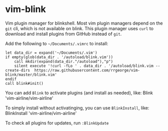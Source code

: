 # vim-blink
Vim plugin manager for blinkshell. 
Most vim plugin managers depend on the `git` cli, which is not available on blink. This plugin manager uses `curl` to download and install plugins from GitHub instead of `git`. 

Add the following to `~/Documents/.vimrc` to install:
```
let data_dir = expand('~/Documents/.vim')
if empty(glob(data_dir . '/autoload/blink.vim'))
    call mkdir(expand(data_dir."/autoload"),"p")
    silent execute '!curl -fLo ' . data_dir . '/autoload/blink.vim --create-dirs  https://raw.githubusercontent.com/rrgeorge/vim-blink/master/blink.vim'
endif
call blink#init()
```

You can add `Blink` to activate plugins (and install as needed), like:
Blink 'vim-airline/vim-airline'

To simply install without activatinging, you can use `BlinkInstall`, like:
BlinkInstall 'vim-airline/vim-airline'

To check all plugins for updates, run `:BlinkUpdate`
